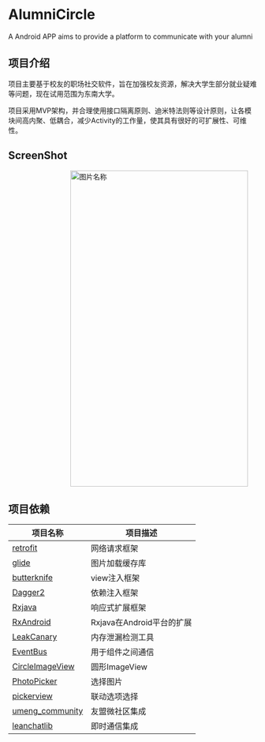 # **AlumniCircle** #
A Android APP aims to provide a platform to communicate with your alumni

## **项目介绍** ##
项目主要基于校友的职场社交软件，旨在加强校友资源，解决大学生部分就业疑难等问题，现在试用范围为东南大学。

项目采用MVP架构，并合理使用接口隔离原则、迪米特法则等设计原则，让各模块间高内聚、低耦合，减少Activity的工作量，使其具有很好的可扩展性、可维性。

## ScreenShot ##
　　　　　　　　　<img src="http://7xrhn4.com1.z0.glb.clouddn.com/alumni.gif" width = "360" height = "640" alt="图片名称" align=center />


## 项目依赖 ##

项目名称 | 项目描述
-------|-------
[retrofit][1]|网络请求框架
[glide][2]|图片加载缓存库
[butterknife][3]|view注入框架
[Dagger2][4]|依赖注入框架
[Rxjava][5]|响应式扩展框架
[RxAndroid][6]|Rxjava在Android平台的扩展
[LeakCanary][8]|内存泄漏检测工具
[EventBus][9]|用于组件之间通信
[CircleImageView][7]|圆形ImageView
[PhotoPicker][12]|选择图片
[pickerview][13]|联动选项选择
[umeng_community][10]|友盟微社区集成
[leanchatlib][11]|即时通信集成

[1]:https://github.com/square/retrofit
[2]:https://github.com/bumptech/glide
[3]:https://github.com/JakeWharton/butterknife
[4]:https://github.com/google/dagger
[5]:https://github.com/ReactiveX/RxJava
[6]:https://github.com/ReactiveX/RxAndroid
[7]:https://github.com/hdodenhof/CircleImageView
[8]:https://github.com/square/leakcanary
[9]:https://github.com/greenrobot/EventBus
[10]:http://dev.umeng.com/wsq/android/quick-integration
[11]:https://github.com/leancloud/leanchat-android
[12]:https://github.com/donglua/PhotoPicker
[13]:https://github.com/saiwu-bigkoo/Android-PickerView